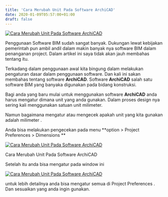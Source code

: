 ```yaml
---
title: 'Cara Merubah Unit Pada Software ArchiCAD'
date: 2020-01-09T05:57:00+01:00
draft: false
---
```


  

[![Cara Merubah Unit Pada Software ArchiCAD](https://1.bp.blogspot.com/-Oj-Zg4CWsJQ/Xhax0FkxMtI/AAAAAAAAGso/fBYmtuAPgMgfYQ9-ZatBm-iYwe8ws7ICACLcBGAsYHQ/s320/unit%2B3.png "Cara Merubah Unit Pada Software ArchiCAD")](https://1.bp.blogspot.com/-Oj-Zg4CWsJQ/Xhax0FkxMtI/AAAAAAAAGso/fBYmtuAPgMgfYQ9-ZatBm-iYwe8ws7ICACLcBGAsYHQ/s1600/unit%2B3.png)

  

  

Penggunaan Software BIM sudah sangat banyak. Dukungan lewat kebijakan pemerintah pun ambil andil dalam makin banyak nya software BIM dalam penanganan project. Dalam artikel ini saya tidak akan jauh membahas tentang itu. 

  

Terkadang dalam penggunaan awal kita bingung dalam melakukan pengaturan dasar dalam penggunaan software. Dan kali ini sakan membahas tentang software **ArchiCAD**. Software **ArchiCAD** salah satu software BIM yang banyaka digunakan pada bidang konstruksi. 

  

Bagi anda yang baru mulai untuk menggunakan software **ArchiCAD** anda harus mengatur dimana unit yang anda gunakan. Dalam proses design nya sering kali menggunakan satuan unit milimeter.

Namun bagaimana mengatur atau mengecek apakah unit yang kita gunakan adalah milimeter . 

  

Anda bisa melakukan pengecekan pada menu **option > Project Preferences > Dimensions **

  

[![Cara Merubah Unit Pada Software ArchiCAD](https://1.bp.blogspot.com/-cBPyN5f4uEg/XhaxAb8YiqI/AAAAAAAAGsU/KCVpIYdal_oEt5FcbBvLRAGxQ5eWUaS1QCLcBGAsYHQ/s400/unit.png "Cara Merubah Unit Pada Software ArchiCAD")](https://1.bp.blogspot.com/-cBPyN5f4uEg/XhaxAb8YiqI/AAAAAAAAGsU/KCVpIYdal_oEt5FcbBvLRAGxQ5eWUaS1QCLcBGAsYHQ/s1600/unit.png)

Cara Merubah Unit Pada Software ArchiCAD

  
Setelah itu anda bisa mengatur pada window ini 

  

[![Cara Merubah Unit Pada Software ArchiCAD](https://1.bp.blogspot.com/-CjCa89kQRS4/XhaxYnIl0HI/AAAAAAAAGsc/JUkX1j1h7qA4a1hl-Tz9MtfaPAFxZY8RQCLcBGAsYHQ/s400/unit%2B2.png "Cara Merubah Unit Pada Software ArchiCAD")](https://1.bp.blogspot.com/-CjCa89kQRS4/XhaxYnIl0HI/AAAAAAAAGsc/JUkX1j1h7qA4a1hl-Tz9MtfaPAFxZY8RQCLcBGAsYHQ/s1600/unit%2B2.png)

  

untuk lebih detailnya anda bisa mengatur semua di Project Preferences . Dan sesuaikan yang anda ingin gunakan.